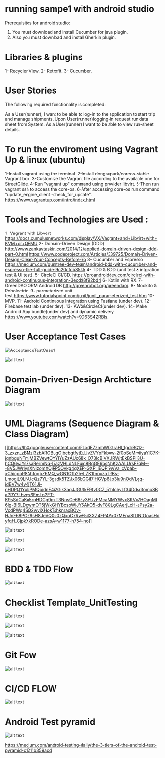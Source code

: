 # running sampe1 with android studio

Prerequisites for android studio: 
1. You must download and install Cucumber for java plugin.
2. Also you must download and install Gherkin plugin.

# Libraries & plugins 
1- Recycler View.
2- Retrofit.
3- Cucumber.

# User Stories
The following required functionality is completed:

As a User(runner), I want to be able to log-in to the application to start trip and manage shipments.
Upon User(runner)logging-in request run data sheet from System.
As a User(runner) I want to be able to view run-sheet details.

 
# To run the enviroment using Vagrant Up & linux (ubuntu)

1-Install vagrant using the terminal.
2-Install dongsupark/coreos-stable Vagrant box.
3-Customize the Vagrant file according to the available one for StreetGlide.
4-Run "vagrant up" command using provider libvirt.
5-Then run vagrant ssh to access the core-os.
6-After accessing core-os run command "update_engine_client -check_for_update".
https://www.vagrantup.com/intro/index.html

# Tools and Technologies are Used :
1- Vagrant with Libvert https://docs.cumulusnetworks.com/display/VX/Vagrant+and+Libvirt+with+KVM+or+QEMU 
2- Domain-Driven Design (DDD) http://www.zankavtaskin.com/2014/12/applied-domain-driven-design-ddd-part-0.html https://www.codeproject.com/Articles/339725/Domain-Driven-Design-Clear-Your-Concepts-Before-Yo
3- Cucumber and Espresso https://medium.com/gumtree-dev-team/android-bdd-with-cucumber-and-espresso-the-full-guide-9c20cfcb8535
4- TDD & BDD (unit test & intgration test & UI test).
5- CircleCI CI/CD. https://proandroiddev.com/circleci-with-android-continuous-integration-3ecd98f92bd4 
6- Kotlin with RX.
7- GreenDAO ORM Android DB http://greenrobot.org/greendao/. 
8- Mockito & Robolectric.
9- parmeterized unit test.https://www.tutorialspoint.com/junit/junit_parameterized_test.htm
10- MVP.
11- Android Continuous Integration using Fastlane (under dev).
12- Firebase test lab (under dev).
13- AWS&CircleCI(under dev).
14- Make Android App bundle(under dev) and dynamic delivery https://www.youtube.com/watch?v=9D63S4ZRBls.


# User Acceptance Test Cases 
![AcceptanceTestCase1](https://user-images.githubusercontent.com/15185524/60012311-ed6d0700-967b-11e9-8f30-2f4c250017c7.PNG)

![alt text](https://lh3.googleusercontent.com/CzIhfiWZh1IVU6SoLMBHhHWe9S5ZtKcIkHkHDK8JiLiCFlcWEG1VG7eb9eyJymiohfnINFvOYq0AtypknwzGGa5eQJNaYj0AzJxbycxWsEGYKwSdG0ML-Ibc4EXRqvhy75H1xsDcHzkm88AnAhMa8OKDgXd31Mj7BjQxmOVaxo64LcCNVloxcZB8JJ-jCoAuPZRym-ndBnwSo40RMWeaid2LAqbHWmIiSi7Zft206rkyM5rPJFuqi7bZO3p-zL5TBMR43ba7JswaPWpyxXT3GRytPyB-ZFWUd25RWhTDZ80m8knoSYE3MkssXdO7zY7IlHmVa1U4o50mtoSiM-faah0IaS1adaHBSVEAR9wdUIc3l3OoX4_6DyWSBTv0JZgWWVE3l_UopsOKUIV4qjUTOQZkj9RodkB_T_BEGgDagjJKr5I-IxWFxNimoJmGzCO9Emj_oSzEbTkNqnm851Pqr-Nr5lv6kQWC0Ocw5ARFFI8EJI8QPYxGB_Xu-Hi_Ueo-y0PvuATIiJnNnbraxYAEbCaqogGzCuqn5Xe1eKWobu38qO9T2N-otBIxJUGM0w_WJDk-8at2yqvbW_VcgouwLu6euun6k22AQVFqzGlR79XxnpbqXJ5SLru5dlWGzKmJjcm97Ke8QcTuaov2oqS7msn5Bkv3iw=w1611-h442-no)

# Domain-Driven-Design Archticture Diagram
 ![alt text](http://1.bp.blogspot.com/-f9QYYWLc1Uk/UoKzpDHYkkI/AAAAAAAACA4/OD1bq9MLYFY/s1600/DDD_png_pure.png)

 
 
# UML Diagrams (Sequence Diagram & Class Diagram)
[[https://lh3.googleusercontent.com/RLxdE7zmhW0GraHl_1gdrBQ1z-3_zxzn_zBMzl3zbAROBugOjbcbgtfytD_UvZVYpFkbow-2f0oSeMrviiyaYiC7K-jqnbguNTmjMBZVewtOYYlYuZzAUc6Bk_O73lcBlVXURWjtEkBSPil8U-hCQ6vJYsFsaRermNq-I7azVHLdNLFum8BqGE6bsNhKzAALUrsFFqM---8V5JWrlynXNizomXOjRP5Ovkg4gXEP-GXP_lEQPi9wVa_cVpab-xC5icpoR8AhfogbZ6MQ_wGN1O1b2hvLZK1tnpxzaTRBs-LmogjL9LNUcQz7YL-3gadk5TZJx06bGGiI7lHGVp6Jp3lu9nOdVLgq-idBV7w4y4jT61Jj-nHDPQ1YxbPMQojdnE4i2Gik3aqJJGUtkF9tv0CZ_51hIchyLf34Ddsr3omo8BaPRY7Lbyqx6EmLn2ET-K9sSdCaKu5rpHDCg0mIT3NnsCe665y3FUzFMcaMMYWvxSKVx7HOagMt6lg-BI6LDgwmOT5jWkGHYBcsoWlJY6AkO5-dvF8QLgCAerjLcH-ePsy2a-VcdPWq4SQ2wyiXHokTshknraxBOy-HJnF68PO29sH8JeVQ0u0zQxoC7RwF5ilXXZ4FP4Vx07MEpa8fLtNtOoasHdyfqH_CjpkXkRODe-azsA=w1177-h754-no]]

![alt text](https://lh3.googleusercontent.com/w_yUHZzc3TUhpVlxegy0l4WyoTxn1cSWVpoPHhzcBImE9b65cz6_2YGdFLqHVUQ_OWyb7MJkq-XmfFsOyMqzVFXoW7sdBkmDTQq9tFB4ENF7Z7WwOGlHst_YjcZS6JNL6QsnvHF5KJat2Tw76fNgyBNDylh2iGWG8mGIAzQg6kXFe_JdS-N3B-txGgi_jn-8VjbeQ3283tJbAEg6zREyHMK7Kdx-mxkhX3XXwoB2hvarR2lFe2Q9utBpEbLD8-krVor1NamGoCCLK2I_BhwR8G4z1Uq2yge_PLUvxBP732adg4jBRVUIzyacdpEfoms3yyfv4bnwozk7Z_mwaB2GqxO3dsp6KU3XArYUZgWuFjDbr2tPItn5MQircQAiBXSUF3Ysv6gak1r77twK1ThpHuzms2B8sjB9pY36M-3-8eTIb56UtJaaN5ERtN4epje5ynWqfZvKecovGh-DxYcbxduwVnMYrjXBWzITilaEvKEAaqzGQ3R4lCOXiVj7U_ANX_NvSiQ1sPIR_SXIBHfggWbG5gMI97e6qtJCNAjvYknyxh5R_6x7T9KMuOZ8sVK4_mIwjTGCNVFMpl3Z7ZZBPvsmNyQ8-IXxbah_1Yws9W-2FK0bP6kKg5HKA7n8PHChUnGY7XCxmRpDOAaaBhBvROTP0W3JUw=w1579-h685-no)

![alt text](https://lh3.googleusercontent.com/i0qDmyal3RfIsOuJ0FQJX-qIIWOC67axl0n3rW1KiL0BMrFtY6UYkmoeDZ5Nx9JKhHte0qc3-LGkx07LJtYkg6fu4jSY21jByN4CjCa-KaTcbZxcOoSh6-VDiqrw_Yj0XP8k763C0GW2sK8ot07C1B-Szo6vHRzxXMB3ANpcCVDtYOqPqiJMC8NcVe38laIs0dPg4M56pytniTr3VhEmMXCkSBdEX9MKY8yQ6jRLTHX-npP2Q4laU947QZVsrpQdpdZhkPycnR30sgmtdGBnKkfiAMmjh2-U8HMXCqmEXA-Kqaz4D7VjcLk-IyptV09O0YNj9rlCo9RYk5DQ2iFlXWOl5_uagyHw83jv6dn3d86brjUFdW0kNBMNNzB9YG6Xk2ILsFjNBwZYec7OS4Wkg3np-lEPKnelyoehqWZNaK3x5eaceuuSzN0Y-ENXEu4WBUldDxmOywxrXLXtay9vc3L-S99XrLzw49S56ck8rawkM4CSQOfH2V6tlcrTmSE2N6c5rPaK5wPt2hAQ6t2T_DxvS5s5U8sYBvPM1cXEltqr2j4liRZ0XEFb-CkhTs6r5oQd2RA1tGszJUsvM0LgD4l-CjLHYX0RhEp2EYP3WZ4eFoxhc321G6zIsbTkNcL505ixJQplWqVeXKt-Fla9cKjZo3zF3w=w688-h419-no)

![alt text](https://lh3.googleusercontent.com/SGfMh19sg8iasVJcyAr1qEX4DuCcLbqSmDwpgx_EBrFOdXU0CxSof9Mic9NaMEIcoFLlmVfOx-yMy8Iw7rV5PsHU-oh0Zqw2kSpx-a88F3PxL2LLybN5VbQd7J_qkh_cbQG4wX9PpZNES3MXHojqjLAeT6XIAVZRRlo1Dz1urub_arZmOwMfAbGks7dr_md7stCutojSAkZ12RQH32fxB92MEvP4Mo4f8iIUiSvlo8yWGHG8pIiUC85sDgG0lL6Z2Wk8ykzt9fhKfhuow-IXowCtYMA1m02THZwQn7-NN8EB4gV6GBSFxq9D88bL0oZ-s5Q1WqNL7sDv6YjsD5zFD2QYbBYLwOrzFQeBKjZyxEccMZNv2_XSXal3ZtDXyBeS-3QanRp_gpsV7jKPe-L3zFSOkZSp-yoT0pRkBL4OBO6ooSYYGCivv8v5bJGIKUI45DpEtgerR8F79dFZBuOLfHXwBxqvKxV0WmFfwjzKwVAt-BIVQ13kO8A4cbZLDn7cIJ73ePZJAq0oYH_c8yjfsOVXkXLqaWGcMk9Bbme0pVnHS_yfehbaWWNk4Xdz6X1ejeKZ8caItj3ApS6BkD8S5E47aMmsHRp7TP_P5Myzw_qlWld9m7QiLzHGuPKu5K8IafshvYUQvlALM5h8nOcWtxlN4h71GA=w1208-h691-no)

# BDD & TDD Flow  
![alt text](https://lh3.googleusercontent.com/qADRorYiX1gS3tqBlc5xZhyKRv6wCXNtVOywo1EyHmpNgA4UsOSK-dntYtlaQqHZoOJ6ZoudouyidCbizGgAr4frkJsN2p1XSr342cwKjhWoO_gELeiib24fRnjnIEyUj4NfdjMY-CNLZuWdqOEPzyQjG63DnnawPIG7TndQgIAe1uIVWv-7gZlM4XvIRJScKDW6L1pRyGvnMS6WW9n4v-VNEoQyQWCbHSTrJAkPV3nTbUbxTOKm4O0CYrL0WGrHOzX3PB_cPc6kiwadZataVlDkET_XffSP5vu_i6DmY4qpkvMJis_LNgF8gFPPEa_SllvdcdzKV8Yo_M9uNKI6QrECmGOnMURMM0lg_aPChUtNAH769wtyTOjB1soKRhNLQyxQsyhS203L1hEK6J6PUhZmVSZd5P31JcAMcXo2lnhT9CVjm3h0IKEQTqBuk-UeBpaluomGelkWXLGSerxKsMWLJCE_Z4PQ4Potjpjkrx8lvoqAZMyVRCIUYq-K0GRa3ibGCILmP3ewO05AptUq79MABypKcOuedXyHz7OtTtftDMhliqjmQ2RgRqE6gP0SRyoBNZUiKkYnUjK99CxZhdlMcrbWO5ZzyXI_wVP5WivlWnViazHUu6zI1rb5fmDRrocTuzkV9p6hjHJ0qDhZLZ-LJqO43g=w847-h783-no)

# Checklist Template_UnitTesting

![alt text](https://lh3.googleusercontent.com/tRtoK5qSzAi2G4qtK8Rc1VtWvvxPasewpxWbwmBVz0SxSi11y4IOPyPs90pogB038XkQ36Yjm7Tvb3XfK-7QwTl0vquknAJuMgu95SyEot1k55_vvuhFtm4DWtIVB0VQqzx6_I6hRnFZaVifZx_YQXUGrn7fj8uUpWTYO-STX7UOJPG_2miH85ze3xPblygqR2cAYJoa6_T-Whox8oqIE6xN2fB-FFCTjmSWUt3cFiwRhXLr40-0ASQCucqZd-pIpW_3p2tHn9xX-OWuNMan938jjGQLTNPNlEcw9Wm3czKq3hUumSqqX62F0L6rCsqdOkMPf3lG_rr7S5kfYCD-NWdn1PmVRU2jGwsy_Zeht-B6Blq4JkPOgnxp4zjb3U7t3iQnGDAM46aNeefAT_4_U4JWW4ADBpFf3oG6F7o9DS9Zp1qo6TXZbgTVSZuFfroeICLzOiE9PTc4-kzHHtlBa_5TrsBm_tU3Lb8hj4cnDz6gF-QVuAhPAg_SctL89A0f_W1k_79w_GjeKcUmd9E6VxhElZbUmwJHVOhXMkfKx2GtyYbdUaOCDIGzcuMnYMGLSp1d1kPjA3WCg2Ks5YEKbeqzMtK_3vDQR15x2CZ-wLMaRNH0BZAYpEQzrU-PQgNxsFWWJYEVu44JYNo5j-fkg2UyUDlrdg=w738-h954-no)

![alt text](https://lh3.googleusercontent.com/Hfw7s4c3FU1wByj611z1KPlj9mrVNpYpERHWtWsyCma_xx_ruwrT-eb9BoOvBwy0ID_OHPoLj-3oUHU1UeCMtqExXY8rM-Wj1kCJoO5y6dpd6_tCg9PFigVlvfADfYM2WuTaAeH2t-OzWBs5vtQYq0WUxYi8tEzz5Ka01nr8RZH0B6l6uxiYCy_PozXuvYauTVuGCoDZY-PDmLGC1eSw3lKLuxoLuMuPn7pZWEytLigr09ZskgXZ65YQhQ0kbrsgZIAIs8uKwbMJm0UwN9fCq8AptZjiQDbU_mXyR4fAdR4h7pgjpaZc5G43BFss8HTEf358MvNivyqEc3sw3jDX20UgIE0L3yGDm1Tb_n2SLzXF8ELVCbU27m9MjfjwpY2nzoga4CRMWwy_Eun1j1uzaYNbGuo7cQzIRApLzsFFKiF0RuO8nijvGfytzUHZT_bQu_ZlxxNNej_d6S-1YUnfqSnG9csMs6dNUI8M_U_FTYmXl9E9hk_UBHMfbPBcoK5JpoPlSXf08R_X4xTBJ2PWYLLSwEIaB7SaA_TiksYwhBryEY5CTEMFvTDdbwPymiyvJpYIAehd7ugJmmNSH3K4-Y7ZWY2fCzJJE_aCUcku3sbbAMiXoh7xApql2Br799LJjrpN088USUvIkOkS7tNlA15Q9JatzA=w738-h954-no)

![alt text](https://lh3.googleusercontent.com/4YAEFSA8Hr1go9TPu1RbFJsE0ZwjS5z8sPj12ToqULJ2a-8hwhZnfNTQ_smUoiUr-Za6vCUSnUBlcgVpdB96TfcGfn2Xl3mvfbo61qfrL-huoWxSin2L6PnCPgdga7sOU8DP5bc4KdCVtdDWHFV-rdlo97PrC2Yuu4Oqf0VRVJ4wXEs4tMwnJvCufcA5xR-O6Wr91QsxOvg2hVIP11nwJR3IXWSuslAZi1XqfFPgdPUYBb3cQbrEVFq0ek7wuqPJNHoI_9b5LTyh9tVwwTv8EVmTt8AWMeOgUWUUHOedxV-BPjTqbOQsflCQ1MV9kIxaaO2qk8xDUib9nh8Il3KYT4rJ3HLvZdTpykv5xPIo_XQYyPhWYSSgd_UwfSIL2i-84W8Xuy8dMouqxIhYDH_H6gh7nm1_aQsBtt2dmFuZiC5gmlIw_sH1CHJgUoffGHcxoML1SMI2cSwHB8YhKSnvnDgooW1Wg10ofh_Kn4W0DFOl9sIem5Z9tbzEmd0RxgCJWnqnegZqZmw4Lu-pFLMLqccKx9JNFBfPRGIGlQw9aB5tfREyi37eOwaVsfME8RZqKmxJZkZoslkWD8FHcF1sVSSPYpCLlu1Lll52AWBQg9wLGoZWSwpNPSfG41b6Vt7NF69X37volOMQFUL-mTnZYIcoxvn3OQ=w738-h954-no)


# Git Fow 
![alt text](https://lh3.googleusercontent.com/2eumFAJhRCUb_2P_GDI3jItR7A1S_R9MSTkNlgaP4zfsKolH902t1Di0II4FlWzQxanx_-o76-Ka8EF4lgfwjLCjek-gY0e-AWpP_ebNdK2Zvur1kcBEEggU4VZfOo08ID4IvF1H9m_PvDigK2hNDCfSFW6tzvthE8bDsaOGCmDjNI3TYTJKje-ulr1qw8aguVW4jc7MGKDwMi3youoYdG4Oo7bCzqWTfJqChwrOKzPMGD-k71I79kVhT4yyhH_wP4sqFN7Q6pBOCCFx2Hny_cCkVhnXstCbg0J29xCYaVyg5B_ggXYjC-8w84AZrQ0N3h_CGlieP_MLxc8sJYP6QN0ncHN00JqFK5J9f4mODeo7qojCUjn95RMS6jvIw02A0sKl6PGiRz2aAf7YgWec30pnmbgliTieQprQ9KCX81tDWjRi1xqD4btx8qHcAxsPbvQx0tokHmcdCDCJ2slPovRciZoUDJE53HV8HQwn3LJoOg2KJSGsGr8n9qjXLY6cmVJNwgAsWGVSVeEipiMkdckz0gOvlDcLz3i7thLalJWNziR1wNA245Ypd13JA4av2ZViD6RgXXTMHcWu2FAsl2pD-9ZdJgdahayp5tdj9O8839UDf2O6KQhN3mhG7hQZpK6wbsKJ3qzYuXnb3g_tBR_kr6Oo_w=w358-h220-no)

# CI/CD FLOW 
![alt text](https://lh3.googleusercontent.com/XMrIbZDPqDtP8z8brbNrR7UrdVGFmEFunSE0NMmIHVdzjKTp_OHtQZpK6JUpr6Ss591phM5czIceqi-DIAMIbUKZan5RI9EEjzuqbUwB_-tzWsYVMmwKhHhokTJZiVindZob4I8lcAmvG-3sCvmb_t2yggSKxuwXWoHFp3uc5T_bL5PjCX8KD3oN6syTiR8RADazUZhfjLxQreBC4lp6OSfV2XRR0CbwaCTbc7dPL-NvocwVgh2hDpqiI4ULRPoW3-5MZZKscUiCwU20k-r-Acx-2CnC2aSW0e6-G5t2FlWECcun97ZJ9w11z49yfEJCxBk9_r_IT1XJsRIo6KxkgB-zBBI_nTNgWK3vM_Wh0i-4zOMN80CTfuOpWoZQ1kNLiRyiEw45iX2FlUNAb2loRnjlQJJrSbXLkcfxKqOXACRSTYlcwEbAWDSFjj1_X74iKFNACXpoa9buNKdQMu7eczaHMk0xjLLwnbxE5EYREpN0Tq7PEMY2rb8s71iYtVd-7Ff7qKx7MKJmJn9es3smYHaD1VnNDwA7hcjZ-asNIaOhdFhnKV_yRiUEbsyE0p4x2O7p8MFxgn1Yf3hYx84Cfn8LmjM_mxVXyjTjDlWqlOH6b-xFE8Jis0_mhT6a3f4d-zGTuYI0MViNvazjMdsqx3neX0mKxQ=w720-h703-no)

# Android Test pyramid 

![alt text](https://cdn-images-1.medium.com/max/1563/1*6M7_pT_2HJR-o-AXgkHU0g.jpeg)

https://medium.com/android-testing-daily/the-3-tiers-of-the-android-test-pyramid-c1211b359acd
